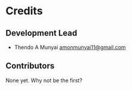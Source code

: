 # Credits

## Development Lead

- Thendo A Munyai <amonmunyai11@gmail.com>

## Contributors

None yet. Why not be the first?
